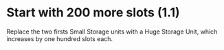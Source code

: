 # Start with 200 more slots (1.1)

Replace the two firsts Small Storage units with a Huge Storage Unit, which increases by one hundred slots each.
